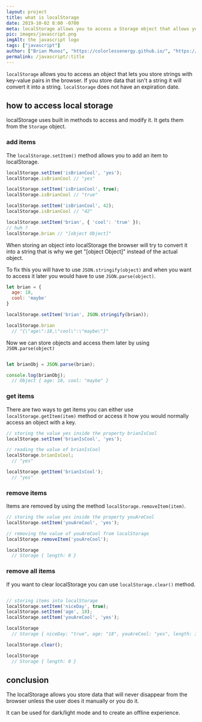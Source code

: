 ```yaml
---
layout: project
title: what is localStorage
date: 2019-10-02 8:00 -0700
meta: localStorage allows you to access a Storage object that allows you to store key-value pairs that are a string in your browser. localStorage does not have an expiration date.
pic: images/javascript.png
imgAlt: the javascript logo
tags: ["javascript"]
author: ["Brian Munoz", "https://colorlessenergy.github.io/", "https://github.com/colorlessenergy"]
permalink: /javascript/:title
---
```


<code class="highlight__code">localStorage</code> allows you to access an object that lets you store strings with key-value pairs in the browser. If you store data that isn't a string it will convert it into a string. <code class="highlight__code">localStorage</code> does not have an expiration date.

## how to access local storage

localStorage uses built in methods to access and modify it. It gets them from the <code class="highlight__code">Storage</code> object.

### add items

The <code class="highlight__code">localStorage.setItem()</code> method allows you to add an item to localStorage.

```javascript
localStorage.setItem('isBrianCool', 'yes');
localStorage.isBrianCool // "yes"

localStorage.setItem('isBrianCool', true);
localStorage.isBrianCool // "true"

localStorage.setItem('isBrianCool', 42);
localStorage.isBrianCool // "42"

localStorage.setItem('brian', { 'cool': 'true' });
// huh ?
localStorage.brian // "[object Object]"
```

When storing an object into localStorage the browser will try to convert it into a string that is why we get "[object Object]" instead of the actual object. 

To fix this you will have to use <code class="highlight__code">JSON.stringify(object)</code> and when you want to access it later you would have to use <code class="highlight__code">JSON.parse(object)</code>.


```javascript
let brian = {
  age: 18,
  cool: 'maybe'
}

localStorage.setItem('brian', JSON.stringify(brian));

localStorage.brian
  // "{\"age\":18,\"cool\":\"maybe\"}"
```

Now we can store objects and access them later by using <code class="highlight__code">JSON.parse(object)</code>

```javascript

let brianObj = JSON.parse(brian);

console.log(brianObj);
  // Object { age: 18, cool: "maybe" }
```

### get items

There are two ways to get items you can either use <code class="highlight__code">localStorage.getItem(item)</code> method or access it how you would normally access an object with a key.

```javascript
// storing the value yes inside the property brianIsCool
localStorage.setItem('brianIsCool', 'yes');

// reading the value of brianIsCool
localStorage.brianIsCool;
  // "yes"

localStorage.getItem('brianIsCool');
  // "yes"
```

### remove items

Items are removed by using the method <code class="highlight__code">localStorage.removeItem(item)</code>.

```javascript
// storing the value yes inside the property youAreCool
localStorage.setItem('youAreCool', 'yes');

// removing the value of youAreCool from localStorage
localStorage.removeItem('youAreCool');

localStorage
  // Storage { length: 0 }
```

### remove all items

If you want to clear localStorage you can use <code class="highlight__code">localStorage.clear()</code> method.

```javascript

// storing items into localStorage
localStorage.setItem('niceDay', true);
localStorage.setItem('age', 18);
localStorage.setItem('youAreCool', 'yes');

localStorage
  // Storage { niceDay: "true", age: "18", youAreCool: "yes", length: 3 }

localStorage.clear();

localStorage
  // Storage { length: 0 }
```

## conclusion

The localStorage allows you store data that will never disappear from the browser unless the user does it manually or you do it. 

It can be used for dark/light mode and to create an offline experience.